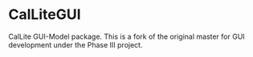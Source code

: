 # CalLiteGUI
CalLite GUI-Model package. This is a fork of the original master for GUI development under the Phase III project.
